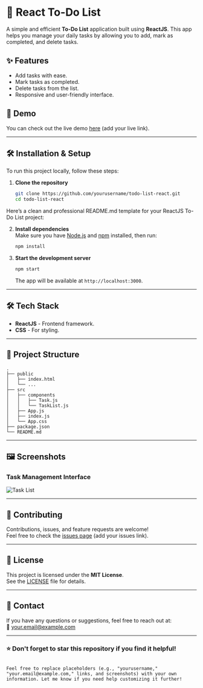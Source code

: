 # 📝 React To-Do List

A simple and efficient **To-Do List** application built using **ReactJS**. This app helps you manage your daily tasks by allowing you to add, mark as completed, and delete tasks.

## ✨ Features

- Add tasks with ease.
- Mark tasks as completed.
- Delete tasks from the list.
- Responsive and user-friendly interface.

## 🚀 Demo

You can check out the live demo [here](#) (add your live link).

---

## 🛠️ Installation & Setup

To run this project locally, follow these steps:

1. **Clone the repository**  
   ```bash
   git clone https://github.com/yourusername/todo-list-react.git
   cd todo-list-react
Here’s a clean and professional README.md template for your ReactJS To-Do List project:  

2. **Install dependencies**  
   Make sure you have [Node.js](https://nodejs.org) and [npm](https://www.npmjs.com/) installed, then run:  
   ```bash
   npm install
   ```

3. **Start the development server**  
   ```bash
   npm start
   ```
   The app will be available at `http://localhost:3000`.

---

## 🛠️ Tech Stack

- **ReactJS** - Frontend framework.
- **CSS** - For styling.

---

## 📁 Project Structure

```plaintext
.
├── public
│   ├── index.html
│   └── ...
├── src
│   ├── components
│   │   ├── Task.js
│   │   └── TaskList.js
│   ├── App.js
│   ├── index.js
│   └── App.css
├── package.json
└── README.md
```

---

## 🖼️ Screenshots

### Task Management Interface
![Task List](https://via.placeholder.com/800x400.png?text=Screenshot+Coming+Soon)

---

## 🤝 Contributing

Contributions, issues, and feature requests are welcome!  
Feel free to check the [issues page](#) (add your issues link).

---

## 📜 License

This project is licensed under the **MIT License**.  
See the [LICENSE](LICENSE) file for details.

---

## 📧 Contact

If you have any questions or suggestions, feel free to reach out at:  
📧 [your.email@example.com](mailto:your.email@example.com)  

---

### ⭐ Don't forget to star this repository if you find it helpful!
```

Feel free to replace placeholders (e.g., "yourusername," "your.email@example.com," links, and screenshots) with your own information. Let me know if you need help customizing it further!

